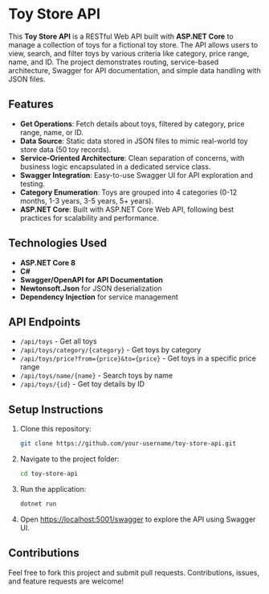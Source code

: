 # Toy Store API

This **Toy Store API** is a RESTful Web API built with **ASP.NET Core** to manage a collection of toys for a fictional toy store. The API allows users to view, search, and filter toys by various criteria like category, price range, name, and ID. The project demonstrates routing, service-based architecture, Swagger for API documentation, and simple data handling with JSON files.

## Features
- **Get Operations**: Fetch details about toys, filtered by category, price range, name, or ID.
- **Data Source**: Static data stored in JSON files to mimic real-world toy store data (50 toy records).
- **Service-Oriented Architecture**: Clean separation of concerns, with business logic encapsulated in a dedicated service class.
- **Swagger Integration**: Easy-to-use Swagger UI for API exploration and testing.
- **Category Enumeration**: Toys are grouped into 4 categories (0-12 months, 1-3 years, 3-5 years, 5+ years).
- **ASP.NET Core**: Built with ASP.NET Core Web API, following best practices for scalability and performance.

## Technologies Used
- **ASP.NET Core 8**
- **C#**
- **Swagger/OpenAPI for API Documentation**
- **Newtonsoft.Json** for JSON deserialization
- **Dependency Injection** for service management

## API Endpoints
- `/api/toys` - Get all toys
- `/api/toys/category/{category}` - Get toys by category
- `/api/toys/price?from={price}&to={price}` - Get toys in a specific price range
- `/api/toys/name/{name}` - Search toys by name
- `/api/toys/{id}` - Get toy details by ID

## Setup Instructions
1. Clone this repository:
   ```bash
   git clone https://github.com/your-username/toy-store-api.git
   ```
2. Navigate to the project folder:
   ```bash
   cd toy-store-api
   ```
3. Run the application:
   ```bash
   dotnet run
   ```
4. Open [https://localhost:5001/swagger](https://localhost:5001/swagger) to explore the API using Swagger UI.

## Contributions
Feel free to fork this project and submit pull requests. Contributions, issues, and feature requests are welcome!
